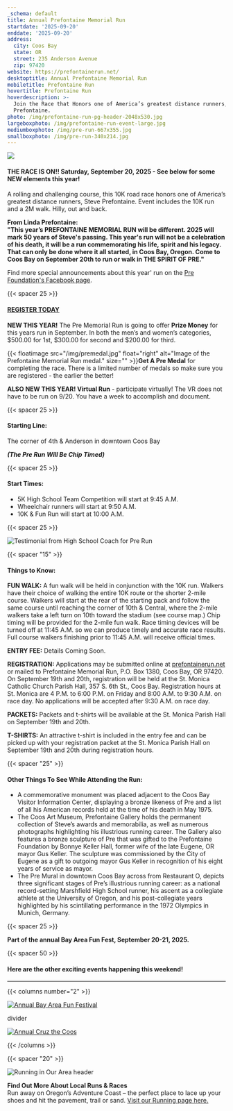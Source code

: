 ```yaml
---
_schema: default
title: Annual Prefontaine Memorial Run
startdate: '2025-09-20'
enddate: '2025-09-20'
address:
  city: Coos Bay
  state: OR
  street: 235 Anderson Avenue
  zip: 97420
website: https://prefontainerun.net/
desktoptitle: Annual Prefontaine Memorial Run
mobiletitle: Prefontaine Run
hovertitle: Prefontaine Run
hoverdescription: >-
  Join the Race that Honors one of America’s greatest distance runners, Steve
  Prefontaine.
photo: /img/prefontaine-run-pg-header-2048x530.jpg
largeboxphoto: /img/prefontaine-run-event-large.jpg
mediumboxphoto: /img/pre-run-667x355.jpg
smallboxphoto: /img/pre-run-340x214.jpg
---
```

![](/img/prefontaine-run-starting-line-695x3xx.jpg)

#### **THE RACE IS ON!! Saturday, September 20, 2025 - See below for some NEW elements this year!**

A rolling and challenging course, this 10K road race honors one of America’s greatest distance runners, Steve Prefontaine. Event includes the 10K run and a 2M walk. Hilly, out and back.

**From Linda Prefontaine:<br>"This year’s PREFONTAINE MEMORIAL RUN will be different. 2025 will mark 50 years of Steve's passing. This year's run will not be a celebration of his death, it will be a run commemorating his life, spirit and his legacy. That can only be done where it all started, in Coos Bay, Oregon. Come to Coos Bay on September 20th to run or walk in THE SPIRIT OF PRE."**

Find more special announcements about this year' run on the <a href="https://www.facebook.com/profile.php?id=100091479487534" target="_blank" rel="noopener">Pre Foundation's Facebook page</a>.

{{< spacer 25 >}}

#### <a href="https://secure.getmeregistered.com/get_information.php?event_id=140932" target="_blank" rel="noopener"><strong>REGISTER TODAY</strong></a>

**NEW THIS YEAR!** The Pre Memorial Run is going to offer **Prize Money** for this years run in September. In both the men’s and women’s categories, $500.00 for 1st, $300.00 for second and $200.00 for third.

{{< floatimage src="/img/premedal.jpg" float="right" alt="Image of the Prefontaine Memorial Run medal." size="" >}}**Get A Pre Medal** for completing the race. There is a limited number of medals so make sure you are registered - the earlier the better!

**ALSO NEW THIS YEAR! Virtual Run** - participate virtually! The VR does not have to be run on 9/20. You have a week to accomplish and document.

{{< spacer 25 >}}

#### Starting Line:

The corner of 4th & Anderson in downtown Coos Bay

***(The Pre Run Will Be Chip Timed)***

{{< spacer 25 >}}

#### Start Times:

* 5K High School Team Competition will start at 9:45 A.M.
* Wheelchair runners will start at 9:50 A.M.
* 10K & Fun Run will start at 10:00 A.M.

{{< spacer 25 >}}

![Testimonial from High School Coach for Pre Run](/img/pre-run-school-comment.jpg "Medford High athletes run in the Annual Prefontaine Memorial Run held each September in Coos Bay.")

{{< spacer "15" >}}

#### Things to Know:

**FUN WALK:** A fun walk will be held in conjunction with the 10K run. Walkers have their choice of walking the entire 10K route or the shorter 2-mile course. Walkers will start at the rear of the starting pack and follow the same course until reaching the corner of 10th & Central, where the 2-mile walkers take a left turn on 10th toward the stadium (see course map.) Chip timing will be provided for the 2-mile fun walk. Race timing devices will be turned off at 11:45 A.M. so we can produce timely and accurate race results. Full course walkers finishing prior to 11:45 A.M. will receive official times.

**ENTRY FEE:** Details Coming Soon.

**REGISTRATION:** Applications may be submitted online at <a href="https://prefontainerun.net/race-details/" target="_blank" rel="noopener">prefontainerun.net</a> or mailed to Prefontaine Memorial Run, P.O. Box 1380, Coos Bay, OR 97420. On September 19th and 20th, registration will be held at the St. Monica Catholic Church Parish Hall, 357 S. 6th St., Coos Bay. Registration hours at St. Monica are 4 P.M. to 6:00 P.M. on Friday and 8:00 A.M. to 9:30 A.M. on race day. No applications will be accepted after 9:30 A.M. on race day.

**PACKETS:** Packets and t-shirts will be available at the St. Monica Parish Hall on September 19th and 20th.&nbsp;

**T-SHIRTS:** An attractive t-shirt is included in the entry fee and can be picked up with your registration packet at the St. Monica Parish Hall on September 19th and 20th during registration hours.

{{< spacer "25" >}}

#### Other Things To See While Attending the Run:

* A commemorative monument was placed adjacent to the Coos Bay Visitor Information Center, displaying a bronze likeness of Pre and a list of all his American records held at the time of his death in May 1975.
* The Coos Art Museum, Prefontaine Gallery holds the permanent collection of Steve’s awards and memorabilia, as well as numerous photographs highlighting his illustrious running career. The Gallery also features a bronze sculpture of Pre that was gifted to the Prefontaine Foundation by Bonnye Keller Hall, former wife of the late Eugene, OR mayor Gus Keller. The sculpture was commissioned by the City of Eugene as a gift to outgoing mayor Gus Keller in recognition of his eight years of service as mayor.
* The Pre Mural in downtown Coos Bay across from Restaurant O, depicts three significant stages of Pre’s illustrious running career: as a national record-setting Marshfield High School runner, his ascent as a collegiate athlete at the University of Oregon, and his post-collegiate years highlighted by his scintillating performance in the 1972 Olympics in Munich, Germany.

{{< spacer 25 >}}

**Part of the annual Bay Area Fun Fest, September 20-21, 2025.**

{{< spacer 50 >}}

#### Here are the other exciting events happening this weekend!

---

{{< columns number="2" >}}

[![Annual Bay Area Fun Festival](/img/bay-area-fun-fest-column-01.jpg)](/event/annual-bay-area-fun-festival)

divider

[![Annual Cruz the Coos](/img/cruz-the-coos-columns-02.jpg)](/event/annual-cruz-the-coos/)

{{< /columns >}}

{{< spacer "20" >}}

![Running in Our Area header](/img/event-running-hdrs-695x125-v02.jpg)

**Find Out More About Local Runs & Races**<br>Run away on Oregon’s Adventure Coast – the perfect place to lace up your shoes and hit the pavement, trail or sand. [Visit our Running page here.](/running)
